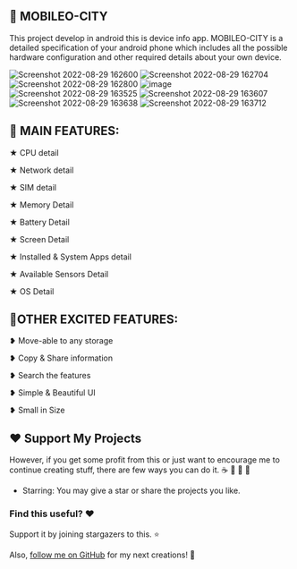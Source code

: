 
## :tada: MOBILEO-CITY
This project develop in android this is device info app.
MOBILEO-CITY is a detailed specification of your android phone which includes all the possible hardware configuration and other required details about your own device.

![Screenshot 2022-08-29 162600](https://user-images.githubusercontent.com/112378013/187191736-5349c7c3-4b72-41d0-9e57-b8dc7e66602f.png)
![Screenshot 2022-08-29 162704](https://user-images.githubusercontent.com/112378013/187191836-72dd52a1-46fa-41c4-835e-92dc815f454d.png)
![Screenshot 2022-08-29 162800](https://user-images.githubusercontent.com/112378013/187192006-e6d48048-c252-4bcc-9cec-4afcd56b6197.png)
![image](https://user-images.githubusercontent.com/112378013/187193590-bd286052-4709-4414-bfea-b9f5af3b3007.png)
![Screenshot 2022-08-29 163525](https://user-images.githubusercontent.com/112378013/187193803-18aac666-cbf9-4b05-b7b5-9ed859568b57.png)
![Screenshot 2022-08-29 163607](https://user-images.githubusercontent.com/112378013/187193833-4a02511f-7c8e-4f1e-97a3-ba1fce615fe8.png)
![Screenshot 2022-08-29 163638](https://user-images.githubusercontent.com/112378013/187193862-7d49c460-deb5-4161-8d51-2bd0ae7d2a0f.png)
![Screenshot 2022-08-29 163712](https://user-images.githubusercontent.com/112378013/187193889-582dca59-677d-4d58-b1d6-22aa8e8cc2bb.png)

## :tada: MAIN FEATURES:

★ CPU detail

★ Network detail

★ SIM detail

★ Memory Detail

★ Battery Detail

★ Screen Detail

★ Installed & System Apps detail

★ Available Sensors Detail

★ OS Detail

## :tada:OTHER EXCITED FEATURES:

❥ Move-able to any storage

❥ Copy & Share information

❥ Search the features

❥ Simple & Beautiful UI

❥ Small in Size

## :heart: Support My Projects 
However, if you get some profit from this or just want to encourage me to continue creating stuff, there are few ways you can do it. :coffee: :hamburger: :fries: :apple:

* Starring: You may give a star or share the projects you like.

### Find this useful? ❤️

Support it by joining stargazers to this. ⭐

Also, [follow me on GitHub](https://github.com/SultanAyubi360) for my next creations! 🤩



